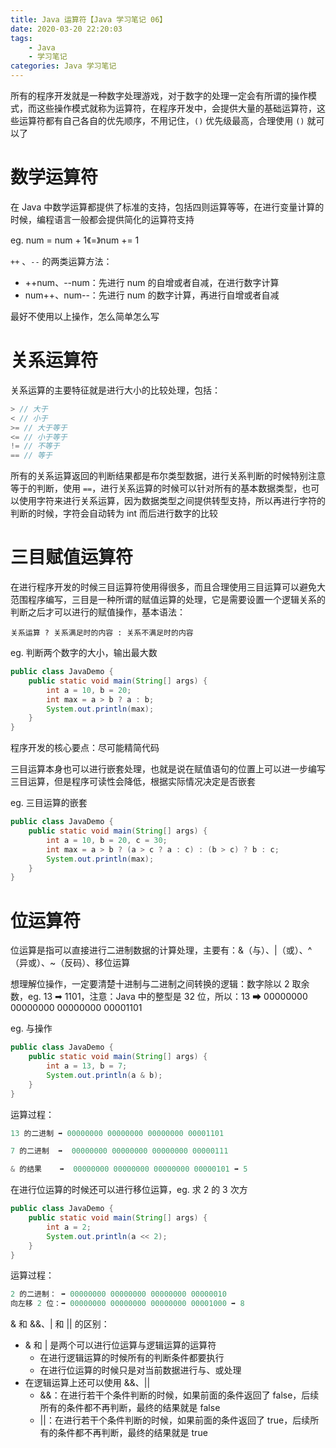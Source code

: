 ```yaml
---
title: Java 运算符【Java 学习笔记 06】
date: 2020-03-20 22:20:03
tags:
	- Java
	- 学习笔记
categories: Java 学习笔记
---
```


所有的程序开发就是一种数字处理游戏，对于数字的处理一定会有所谓的操作模式，而这些操作模式就称为运算符，在程序开发中，会提供大量的基础运算符，这些运算符都有自己各自的优先顺序，不用记住，`()` 优先级最高，合理使用 `()` 就可以了

<!-- more -->

# 数学运算符

 在 Java 中数学运算都提供了标准的支持，包括四则运算等等，在进行变量计算的时候，编程语言一般都会提供简化的运算符支持

eg. num = num + 1《=》num += 1

`++` 、`--` 的两类运算方法：

- ++num、--num：先进行 num 的自增或者自减，在进行数字计算
- num++、num--：先进行 num 的数字计算，再进行自增或者自减

最好不使用以上操作，怎么简单怎么写

# 关系运算符

 关系运算的主要特征就是进行大小的比较处理，包括：

```java
> // 大于
< // 小于
>= // 大于等于
<= // 小于等于
!= // 不等于
== // 等于
```

所有的关系运算返回的判断结果都是布尔类型数据，进行关系判断的时候特别注意等于的判断，使用 `==`，进行关系运算的时候可以针对所有的基本数据类型，也可以使用字符来进行关系运算，因为数据类型之间提供转型支持，所以再进行字符的判断的时候，字符会自动转为 int 而后进行数字的比较

# 三目赋值运算符

在进行程序开发的时候三目运算符使用得很多，而且合理使用三目运算可以避免大范围程序编写，三目是一种所谓的赋值运算的处理，它是需要设置一个逻辑关系的判断之后才可以进行的赋值操作，基本语法：

`关系运算 ? 关系满足时的内容 : 关系不满足时的内容`

eg. 判断两个数字的大小，输出最大数

```java
public class JavaDemo {
    public static void main(String[] args) {
        int a = 10, b = 20;
        int max = a > b ? a : b;
        System.out.println(max);
    }
}
```

程序开发的核心要点：尽可能精简代码

三目运算本身也可以进行嵌套处理，也就是说在赋值语句的位置上可以进一步编写三目运算，但是程序可读性会降低，根据实际情况决定是否嵌套

eg. 三目运算的嵌套

```java
public class JavaDemo {
    public static void main(String[] args) {
        int a = 10, b = 20, c = 30;
        int max = a > b ? (a > c ? a : c) : (b > c) ? b : c;
        System.out.println(max);
    }
}
```

# 位运算符

位运算是指可以直接进行二进制数据的计算处理，主要有：&（与）、|（或）、^（异或）、~（反码）、移位运算

想理解位操作，一定要清楚十进制与二进制之间转换的逻辑：数字除以 2 取余数，eg. 13 ➡ 1101，注意：Java 中的整型是 32 位，所以：13 ➡ 00000000 00000000 00000000 00001101

eg. 与操作

```java
public class JavaDemo {
    public static void main(String[] args) {
        int a = 13, b = 7;
        System.out.println(a & b);
    }
}
```

运算过程：

```java
13 的二进制 ➡ 00000000 00000000 00000000 00001101

7 的二进制  ➡  00000000 00000000 00000000 00000111

& 的结果    ➡  00000000 00000000 00000000 00000101 ➡ 5
```

在进行位运算的时候还可以进行移位运算，eg. 求 2 的 3 次方

```java
public class JavaDemo {
    public static void main(String[] args) {
        int a = 2;
        System.out.println(a << 2);
    }
}
```

运算过程：

```java
2 的二进制： ➡ 00000000 00000000 00000000 00000010
向左移 2 位：➡ 00000000 00000000 00000000 00001000 ➡ 8
```

& 和 &&、| 和 || 的区别：

- & 和 | 是两个可以进行位运算与逻辑运算的运算符
  - 在进行逻辑运算的时候所有的判断条件都要执行 
  - 在进行位运算的时候只是对当前数据进行与、或处理
- 在逻辑运算上还可以使用 &&、||
  - &&：在进行若干个条件判断的时候，如果前面的条件返回了 false，后续所有的条件都不再判断，最终的结果就是 false
  - ||：在进行若干个条件判断的时候，如果前面的条件返回了 true，后续所有的条件都不再判断，最终的结果就是 true

